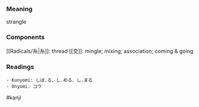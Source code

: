 ### Meaning

strangle

### Components

[[Radicals/糸|糸]]: thread [[交]]: mingle; mixing; association; coming & going

### Readings

```
- Kunyomi: しぼ.る、し.める、し.まる
- Onyomi: コウ
```

#kanji